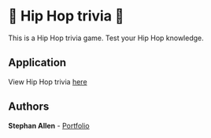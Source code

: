 # :musical_note: Hip Hop trivia :musical_note:

This is a Hip Hop trivia game. Test your Hip Hop knowledge.

## Application

View Hip Hop trivia [here](https://sallen2.github.io/trivia-game/)

## Authors

**Stephan Allen** - [Portfolio](http://www.stephanallen.com/)
